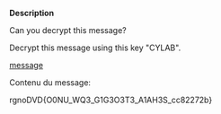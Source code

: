 **Description**

Can you decrypt this message?

Decrypt this message using this key "CYLAB".

[message](https://artifacts.picoctf.net/c/527/cipher.txt)

Contenu du message:

rgnoDVD{O0NU_WQ3_G1G3O3T3_A1AH3S_cc82272b} 
